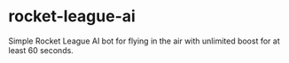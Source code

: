 # rocket-league-ai
Simple Rocket League AI bot for flying in the air with unlimited boost for at least 60 seconds.
